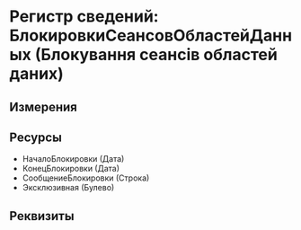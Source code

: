 ﻿# Регистр сведений: БлокировкиСеансовОбластейДанных (Блокування сеансів областей даних)

## Измерения


## Ресурсы

- НачалоБлокировки (Дата)
- КонецБлокировки (Дата)
- СообщениеБлокировки (Строка)
- Эксклюзивная (Булево)

## Реквизиты


